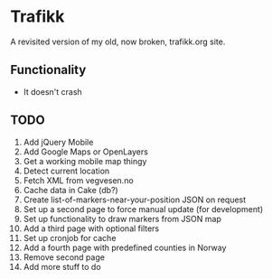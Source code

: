 # Trafikk #

A revisited version of my old, now broken, trafikk.org site. 

## Functionality ##

* It doesn't crash

## TODO ##

1. Add jQuery Mobile
2. Add Google Maps or OpenLayers
3. Get a working mobile map thingy
4. Detect current location
5. Fetch XML from vegvesen.no
6. Cache data in Cake (db?)
7. Create list-of-markers-near-your-position JSON on request
8. Set up a second page to force manual update (for development)
8. Set up functionality to draw markers from JSON map
9. Add a third page with optional filters
10. Set up cronjob for cache
11. Add a fourth page with predefined counties in Norway
12. Remove second page
13. Add more stuff to do
